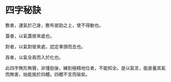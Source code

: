 # 四字秘訣

敷者，運氣於己身，敷布彼勁之上，使不得動也。

蓋者，以氣蓋彼來處也。

對者，以氣對彼來處，認定準頭而去也。

吞者，以氣全吞而入於化也。

此四字無形無聲，非懂勁後，練到極精地位者，不能知全。是以氣言，能直養其氣而無害，始能施於四體。四體不言而喻矣。